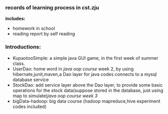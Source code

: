 ### records of learning process in cst.zju
**includes:**
- homework in school
- reading report by self reading

### Introductions:
- KupaotooSimple: a simple java GUI game, in the first week of summer class.
- UserDao: home word in *java oop course* week 2, by using hibernate,junit,maven,a Dao layer for java codes connects to a mysql database service
- StockDao: add service layer above the Dao layer, to provide some basic operations for the stock data(suppose stored in the database, just using map to simulate)*java oop course week 3*
- bigData-hadoop: big data course (hadoop mapreduce,hive experiment codes included)


